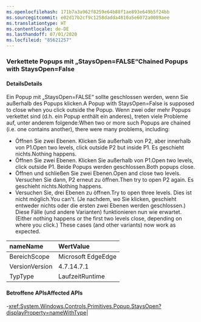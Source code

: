 ```yaml
---
ms.openlocfilehash: 171b7a3a962f8259e64b88f1ae893e649b5f24bb
ms.sourcegitcommit: e02d17b2cf9c1258dadda4810a5e6072a0089aee
ms.translationtype: HT
ms.contentlocale: de-DE
ms.lasthandoff: 07/01/2020
ms.locfileid: "85621257"
---
```

### <a name="chained-popups-with-staysopenfalse"></a><span data-ttu-id="68680-101">Verkettete Popups mit „StaysOpen=FALSE“</span><span class="sxs-lookup"><span data-stu-id="68680-101">Chained Popups with StaysOpen=False</span></span>

#### <a name="details"></a><span data-ttu-id="68680-102">Details</span><span class="sxs-lookup"><span data-stu-id="68680-102">Details</span></span>

<span data-ttu-id="68680-103">Ein Popup mit „StaysOpen=FALSE“ sollte geschlossen werden, wenn Sie außerhalb des Popups klicken.</span><span class="sxs-lookup"><span data-stu-id="68680-103">A Popup with StaysOpen=False is supposed to close when you click outside the Popup.</span></span> <span data-ttu-id="68680-104">Wenn zwei oder mehr Popups verkettet sind (d.h. ein Popup enthält ein anderes), treten viele Probleme auf, unter anderem folgende:</span><span class="sxs-lookup"><span data-stu-id="68680-104">When two or more such Popups are chained (i.e. one contains another), there were many problems, including:</span></span><ul><li><span data-ttu-id="68680-105">Öffnen Sie zwei Ebenen. Klicken Sie außerhalb von P2, aber innerhalb von P1.</span><span class="sxs-lookup"><span data-stu-id="68680-105">Open two levels, click outside P2 but inside P1.</span></span>  <span data-ttu-id="68680-106">Es geschieht nichts.</span><span class="sxs-lookup"><span data-stu-id="68680-106">Nothing happens.</span></span></li><li><span data-ttu-id="68680-107">Öffnen Sie zwei Ebenen. Klicken Sie außerhalb von P1.</span><span class="sxs-lookup"><span data-stu-id="68680-107">Open two levels, click outside P1.</span></span>  <span data-ttu-id="68680-108">Beide Popups werden geschlossen.</span><span class="sxs-lookup"><span data-stu-id="68680-108">Both popups close.</span></span></li><li><span data-ttu-id="68680-109">Öffnen und schließen Sie zwei Ebenen.</span><span class="sxs-lookup"><span data-stu-id="68680-109">Open and close two levels.</span></span>  <span data-ttu-id="68680-110">Versuchen Sie dann, P2 erneut zu öffnen.</span><span class="sxs-lookup"><span data-stu-id="68680-110">Then try to open P2 again.</span></span>  <span data-ttu-id="68680-111">Es geschieht nichts.</span><span class="sxs-lookup"><span data-stu-id="68680-111">Nothing happens.</span></span></li><li><span data-ttu-id="68680-112">Versuchen Sie, drei Ebenen zu öffnen.</span><span class="sxs-lookup"><span data-stu-id="68680-112">Try to open three levels.</span></span>  <span data-ttu-id="68680-113">Dies ist nicht möglich.</span><span class="sxs-lookup"><span data-stu-id="68680-113">You can't.</span></span>  <span data-ttu-id="68680-114">(Je nachdem, wo Sie klicken, geschieht entweder nichts oder die ersten zwei Ebenen werden geschlossen.) Diese Fälle (und andere Varianten) funktionieren nun wie erwartet.</span><span class="sxs-lookup"><span data-stu-id="68680-114">(Either nothing happens or the first two levels close, depending on where you click.) These cases (and other variants) now work as expected.</span></span></li></ul>

| <span data-ttu-id="68680-115">name</span><span class="sxs-lookup"><span data-stu-id="68680-115">Name</span></span>    | <span data-ttu-id="68680-116">Wert</span><span class="sxs-lookup"><span data-stu-id="68680-116">Value</span></span>       |
|:--------|:------------|
| <span data-ttu-id="68680-117">Bereich</span><span class="sxs-lookup"><span data-stu-id="68680-117">Scope</span></span>   |<span data-ttu-id="68680-118">Microsoft Edge</span><span class="sxs-lookup"><span data-stu-id="68680-118">Edge</span></span>|
|<span data-ttu-id="68680-119">Version</span><span class="sxs-lookup"><span data-stu-id="68680-119">Version</span></span>|<span data-ttu-id="68680-120">4.7.1</span><span class="sxs-lookup"><span data-stu-id="68680-120">4.7.1</span></span>|
|<span data-ttu-id="68680-121">Typ</span><span class="sxs-lookup"><span data-stu-id="68680-121">Type</span></span>|<span data-ttu-id="68680-122">Laufzeit</span><span class="sxs-lookup"><span data-stu-id="68680-122">Runtime</span></span>

#### <a name="affected-apis"></a><span data-ttu-id="68680-123">Betroffene APIs</span><span class="sxs-lookup"><span data-stu-id="68680-123">Affected APIs</span></span>

-<xref:System.Windows.Controls.Primitives.Popup.StaysOpen?displayProperty=nameWithType></li></ul>|
